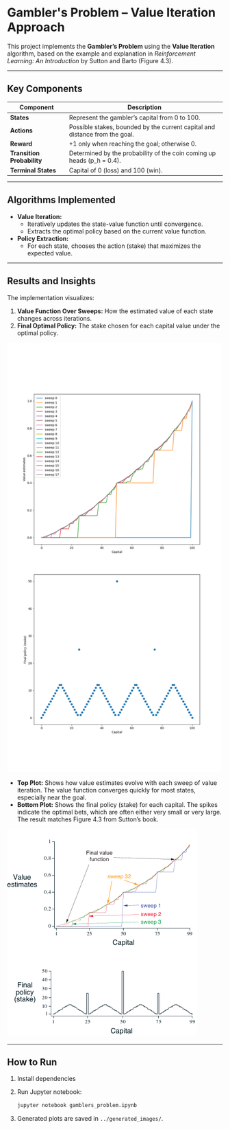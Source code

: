 # Gambler's Problem – Value Iteration Approach

This project implements the **Gambler’s Problem** using the **Value Iteration** algorithm, based on the example and explanation in *Reinforcement Learning: An Introduction* by Sutton and Barto (Figure 4.3).

---

## Key Components

| Component                  | Description                                                                 |
|----------------------------|-----------------------------------------------------------------------------|
| **States**                 | Represent the gambler’s capital from 0 to 100.                              |
| **Actions**                | Possible stakes, bounded by the current capital and distance from the goal. |
| **Reward**                 | +1 only when reaching the goal; otherwise 0.                                |
| **Transition Probability** | Determined by the probability of the coin coming up heads (p_h = 0.4).     |
| **Terminal States**        | Capital of 0 (loss) and 100 (win).                                          |

---

## Algorithms Implemented

- **Value Iteration:**
  - Iteratively updates the state-value function until convergence.
  - Extracts the optimal policy based on the current value function.
- **Policy Extraction:**
  - For each state, chooses the action (stake) that maximizes the expected value.


---

## Results and Insights

The implementation visualizes:

1. **Value Function Over Sweeps:** How the estimated value of each state changes across iterations.
2. **Final Optimal Policy:** The stake chosen for each capital value under the optimal policy.

<img src="generated_images/figure_4_3.png" alt="Value Iteration and Final Policy" width="500"/>

- **Top Plot:** Shows how value estimates evolve with each sweep of value iteration. The value function converges quickly for most states, especially near the goal.
- **Bottom Plot:** Shows the final policy (stake) for each capital. The spikes indicate the optimal bets, which are often either very small or very large. The result matches Figure 4.3 from Sutton’s book.

![Figure 4.3](book_images/Figure_4_3.PNG)

---

## **How to Run**  
1. Install dependencies

2. Run Jupyter notebook:  
   ```bash
   jupyter notebook gamblers_problem.ipynb
   ```
3. Generated plots are saved in `../generated_images/`.


